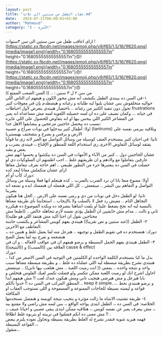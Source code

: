 ```yaml
---
layout: post
title: "عقاب الطفل من سنتين الي ثلاثة.md"
date:   2024-07-21T00:00:01+03:00
author: "Mahmoud"
category: "3 - الأسرة"
---
```

ازاى اعاقب طفل من سن سنتين الى سن ٣سنوات
![https://static.xx.fbcdn.net/images/emoji.php/v9/f65/1.5/16/1f620.png](media/image1.png){width="0.16805555555555557in"
height="0.16805555555555557in"}😠![https://static.xx.fbcdn.net/images/emoji.php/v9/f65/1.5/16/1f620.png](media/image1.png){width="0.16805555555555557in"
height="0.16805555555555557in"}😠![https://static.xx.fbcdn.net/images/emoji.php/v9/f65/1.5/16/1f620.png](media/image1.png){width="0.16805555555555557in"
height="0.16805555555555557in"}😠\
من سن ٢ ل ٣ سنين : .. (( السن الصعب الممتع ))\
١-في السن ده بيبتدي الطفل يكتشف
انه مش محور الكون و هيفهم ان الناس اللي حواليه متخلقوش بس عشان يلبوا ليه
طلباته و رغباته و هيصطدم بإن في معوقات كتير تحول دون تنفيذ الكتير من
رغباته .. باختصار هيبتدي يتعرض لأول احباطات frustrations
في حياته \... وكمان نضيف على ده ان لسه حصيلته اللغوية
لسه مش مساعداه انه يعبر عن المشاعر الكتير اللي بيحس بيها او انه يتفاوض
للحصول على اللي عايزه\
بسبب ده بيحصل حاجتين مزعجين و بيضايقوا الاهل
جدا:\
اولا: أطفال كتير بيدخلوا في نوبات صراخ و عصبية
(tantrums) وتلاقيه بيرمي نفسه على الارض و يرفس و يصرخ و
يتشحتف بهيستيريا\
ثانيا: في احيان كتير بيستخدم العنف كوسيلة من وسائل
التواصل مع الغير لانه زي ما قولنا يفتقد لوسائل التفاوض الاخرى زي استخدام
اللغة للمنطق و الإقناع ،، فيبتدي يضرب و يعض و يشد\
عشان الحاجتين دول .. كتير من الآباء و الأمهات في السن ده
بيكتئبوا و يحسوا انهم مش عارفين يتعاملوا مع ولادهم و ان طريقتهم غلط ..
احب اطمنهم ان السلوكيات دي لو حصلت في السن ده بنعتبرها جزء من التطور
طبيعي .. اهم حاجة نعرف نتعامل معاها ازاي عشان متكملش معانا لبعد
كده\
دورك كأب أو أم:\
أولا: ممنوع منعا باتا ان نرد الضرب بالضرب .. كده هيتعلم
انها فعلا وسيلة من وسائل التواصل و التفاهم بين البشر .. مينفعش .. كل
اللي هنعمله ان هنمسك ايده و نمنعه انه يضربنا\
ثانيا: لو الطفل دخل في نوبات من دي و رمى نفسه على
الارض .. الحل هنا هيكون التجاهل التام .. مفيش رد
فعل لا بالسلب ولا بالإيجاب .. استجابتنا بأي طريقة
معناها بالنسبة ليه انه نجح يضغط علينا او يلفت انتباهنا بتصرفه ده وبكده
الموضوع ده هيكرره تاني و تالت .. مدام مش خايفيين ان الطفل يؤذي نفسه لازم
نتجاهله خالص .. ((طبعا مش محتاجين نقول ان احنا اكيد مش هننفذ اللي هو
طلبه))\
٢- الطفل ((عند سنتين و نص
تقريبا)) هيبتدي يفهم كويس المشاعر و يكتسب حاسة التعاطف مع
الآخرين.\
دورك: هنستخدم ده في تقويم الطفل و توجيهه .. هنزعل منه
لما يعمل غلط و هنبين ده ،، هنشجعه و نفرح بيه لما يعمل الصح\
٣- الطفل هيبتدي يفهم الجمل
البسيطة و برضو هيفهم ان في عواقب لأفعاله .. و ان في العلاقة بين
((السبب)) و ((النتيجة)) cause & effect\
دورك:\
بدل ما كنا بنستخدم الكلمة الواحده او الكلمتين في التوجيه
في السن الاصغر من كدا .. هنبتدي نشرح بطريقة مبسطة ليه اللي عملناه ده غلط
.. و بطريقة مبسطة معناها سبب واحد و نتيجة واحده .. بمعنى (( انت رميت
اللعبة .. مش هتلعب بيها تاني)) .. مينفعش احاول اشرح انك لو رميت اللعبة
ممكن تتكسر ولو فضلت تكسر لعبك الفلوس هتخلص و بابا هيزعل و مش هيرضى هيجيب
تاني ومش هيكون عندك لعب !! مش هيفهم ابدا المنطق المركب في السن ده !!
خدوا بالكم .. keep it simple\..... و برضو هنبتدي
نحط قواعد و ليسته بسيطة للحاجات الممنوعة و المسموحة و اللي تستوجب العقاب
او المكافئة\
٤- طريقة تشتيت الانتباه ما زالت
مؤثرة و بتجيب نتيجة كويسة و هنفضل نستخدمها\
الخلاصة: في السن ده ،، الطفل ابتدى يواجه الواقع ،، بس
لسه مش راضي ولا مقتنع بيه ،، مش بيعرف يعبر عن نفسه كويس ،، هنلاقيه ممكن
ابتدى يبقى عصبي و احيانا عنيف ،، مش معنى ده انكم فشلتوا في تربيته او
بتربوه غلط اطلاقا !! .\
فهمه هيزيد شوية فنقدر نشرح له الغلط بطريقة بسيطة ونحاول
نعوده يلتزم ببعض القواعد البسيطة ،،\
منقول\...
